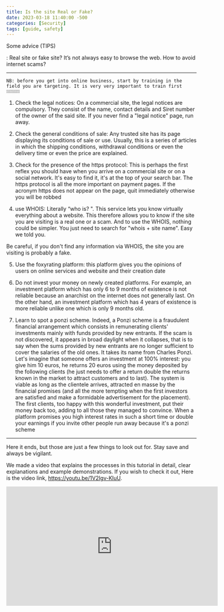 ```yaml
---
title: Is the site Real or Fake?
date: 2023-03-18 11:40:00 -500
categories: [Security]
tags: [guide, safety]
---
```


Some advice (TIPS)

:    Real site or fake site? It’s not always easy to browse the web. How to avoid internet scams?

---

    NB: before you get into online business, start by training in the field you are targeting. It is very very important to train first ❕❕❕❕❕❕❕❕❕❕❕

1. Check the legal notices: On a commercial site, the legal notices are compulsory. They consist of the name, contact details and Siret number of the owner of the said site. If you never find a "legal notice" page, run away.

2. Check the general conditions of sale: Any trusted site has its page displaying its conditions of sale or use. Usually, this is a series of articles in which the shipping conditions, withdrawal conditions or even the delivery time or even the price are explained.


3. Check for the presence of the https protocol: This is perhaps the first reflex you should have when you arrive on a commercial site or on a social network. It's easy to find it, it's at the top of your search bar. The https protocol is all the more important on payment pages. If the acronym https does not appear on the page, quit immediately otherwise you will be robbed


4. use WHOIS: Literally “who is? ". This service lets you know virtually everything about a website. This therefore allows you to know if the site you are visiting is a real one or a scam. And to use the WHOIS, nothing could be simpler. You just need to search for "whois + site name". Easy we told you.

Be careful, if you don't find any information via WHOIS, the site you are visiting is probably a fake.

5. Use the foxyrating platform: this platform gives you the opinions of users on online services and website and their creation date

6. Do not invest your money on newly created platforms. For example, an investment platform which has only 6 to 9 months of existence is not reliable because an anarchist on the internet does not generally last. On the other hand, an investment platform which has 4 years of existence is more reliable unlike one which is only 9 months old.

7. Learn to spot a ponzi scheme. Indeed, a Ponzi scheme is a fraudulent financial arrangement which consists in remunerating clients' investments mainly with funds provided by new entrants. If the scam is not discovered, it appears in broad daylight when it collapses, that is to say when the sums provided by new entrants are no longer sufficient to cover the salaries of the old ones. It takes its name from Charles Ponzi. Let's imagine that someone offers an investment at 100% interest: you give him 10 euros, he returns 20 euros using the money deposited by the following clients (he just needs to offer a return double the returns known in the market to attract customers and to last). The system is viable as long as the clientele arrives, attracted en masse by the financial promises (and all the more tempting when the first investors are satisfied and make a formidable advertisement for the placement). The first clients, too happy with this wonderful investment, put their money back too, adding to all those they managed to convince. When a platform promises you high interest rates in such a short time or double your earnings if you invite other people run away because it's a ponzi scheme


---

Here it ends, but those are just a few things to look out for. Stay save and always be vigilant.

We made a video that explains the processes in this tutorial in detail, clear explanations  and example demonstrations. If you wish to check it out, Here is the video link, https://youtu.be/1V2Igv-KIuU.
<iframe width="560" height="315" src="https://www.youtube.com/embed/1V2Igv-KIuU" title="YouTube video player" frameborder="0" allow="accelerometer; autoplay; clipboard-write; encrypted-media; gyroscope; picture-in-picture; web-share" allowfullscreen></iframe>